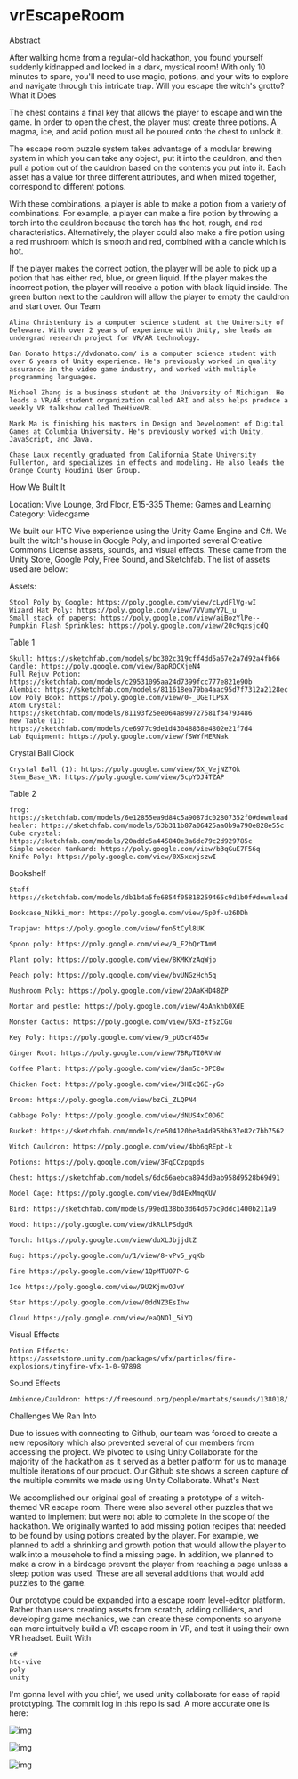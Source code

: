 # vrEscapeRoom

Abstract

After walking home from a regular-old hackathon, you found yourself suddenly kidnapped and locked in a dark, mystical room! With only 10 minutes to spare, you'll need to use magic, potions, and your wits to explore and navigate through this intricate trap. Will you escape the witch's grotto?
What it Does

The chest contains a final key that allows the player to escape and win the game. In order to open the chest, the player must create three potions. A magma, ice, and acid potion must all be poured onto the chest to unlock it.

The escape room puzzle system takes advantage of a modular brewing system in which you can take any object, put it into the cauldron, and then pull a potion out of the cauldron based on the contents you put into it. Each asset has a value for three different attributes, and when mixed together, correspond to different potions.

With these combinations, a player is able to make a potion from a variety of combinations. For example, a player can make a fire potion by throwing a torch into the cauldron because the torch has the hot, rough, and red characteristics. Alternatively, the player could also make a fire potion using a red mushroom which is smooth and red, combined with a candle which is hot.

If the player makes the correct potion, the player will be able to pick up a potion that has either red, blue, or green liquid. If the player makes the incorrect potion, the player will receive a potion with black liquid inside. The green button next to the cauldron will allow the player to empty the cauldron and start over.
Our Team

    Alina Christenbury is a computer science student at the University of Deleware. With over 2 years of experience with Unity, she leads an undergrad research project for VR/AR technology.

    Dan Donato https://dvdonato.com/ is a computer science student with over 6 years of Unity experience. He's previously worked in quality assurance in the video game industry, and worked with multiple programming languages.

    Michael Zhang is a business student at the University of Michigan. He leads a VR/AR student organization called ARI and also helps produce a weekly VR talkshow called TheHiveVR.

    Mark Ma is finishing his masters in Design and Development of Digital Games at Columbia University. He's previously worked with Unity, JavaScript, and Java.

    Chase Laux recently graduated from California State University Fullerton, and specializes in effects and modeling. He also leads the Orange County Houdini User Group.

How We Built It

Location: Vive Lounge, 3rd Floor, E15-335 Theme: Games and Learning Category: Videogame

We built our HTC Vive experience using the Unity Game Engine and C#. We built the witch's house in Google Poly, and imported several Creative Commons License assets, sounds, and visual effects. These came from the Unity Store, Google Poly, Free Sound, and Sketchfab. The list of assets used are below:

Assets:

    Stool Poly by Google: https://poly.google.com/view/cLydFlVg-wI
    Wizard Hat Poly: https://poly.google.com/view/7VVumyY7L_u
    Small stack of papers: https://poly.google.com/view/aiBozYlPe--
    Pumpkin Flash Sprinkles: https://poly.google.com/view/20c9qxsjcdQ

Table 1

    Skull: https://sketchfab.com/models/bc302c319cff4dd5a67e2a7d92a4fb66
    Candle: https://poly.google.com/view/8apROCXjeN4
    Full Rejuv Potion: https://sketchfab.com/models/c29531095aa24d7399fcc777e821e90b
    Alembic: https://sketchfab.com/models/811618ea79ba4aac95d7f7312a2128ec
    Low Poly Book: https://poly.google.com/view/0-_UGETLPsX
    Atom Crystal: https://sketchfab.com/models/81193f25ee064a899727581f34793486
    New Table (1): https://sketchfab.com/models/ce6977c9de1d43048838e4802e21f7d4
    Lab Equipment: https://poly.google.com/view/fSWYfMERNak

Crystal Ball Clock

    Crystal Ball (1): https://poly.google.com/view/6X_VejNZ7Ok
    Stem_Base_VR: https://poly.google.com/view/5cpYDJ4TZAP

Table 2

    frog: https://sketchfab.com/models/6e12855ea9d84c5a9087dc02807352f0#download
    healer: https://sketchfab.com/models/63b311b87a06425aa0b9a790e828e55c
    Cube crystal: https://sketchfab.com/models/20addc5a445840e3a6dc79c2d929785c
    Simple wooden tankard: https://poly.google.com/view/b3qGuE7F56q
    Knife Poly: https://poly.google.com/view/0X5xcxjszwI

Bookshelf

    Staff https://sketchfab.com/models/db1b4a5fe6854f05818259465c9d1b0f#download

    Bookcase_Nikki_mor: https://poly.google.com/view/6p0f-u26DDh

    Trapjaw: https://poly.google.com/view/fen5tCyl8UK

    Spoon poly: https://poly.google.com/view/9_F2bQrTAmM

    Plant poly: https://poly.google.com/view/8KMKYzAqWjp

    Peach poly: https://poly.google.com/view/bvUNGzHch5q

    Mushroom Poly: https://poly.google.com/view/2DAaKHD48ZP

    Mortar and pestle: https://poly.google.com/view/4oAnkhb0XdE

    Monster Cactus: https://poly.google.com/view/6Xd-zf5zCGu

    Key Poly: https://poly.google.com/view/9_pU3cY465w

    Ginger Root: https://poly.google.com/view/7BRpTI0RVnW

    Coffee Plant: https://poly.google.com/view/dam5c-OPC8w

    Chicken Foot: https://poly.google.com/view/3HIcQ6E-yGo

    Broom: https://poly.google.com/view/bzCi_ZLQPN4

    Cabbage Poly: https://poly.google.com/view/dNUS4xC0D6C

    Bucket: https://sketchfab.com/models/ce504120be3a4d958b637e82c7bb7562

    Witch Cauldron: https://poly.google.com/view/4bb6qREpt-k

    Potions: https://poly.google.com/view/3FqCCzpqpds

    Chest: https://sketchfab.com/models/6dc66aebca894dd0ab958d9528b69d91

    Model Cage: https://poly.google.com/view/0d4ExMmqXUV

    Bird: https://sketchfab.com/models/99ed138bb3d64d67bc9ddc1400b211a9

    Wood: https://poly.google.com/view/dkRLlPSdgdR

    Torch: https://poly.google.com/view/duXLJbjjdtZ

    Rug: https://poly.google.com/u/1/view/8-vPv5_yqKb

    Fire https://poly.google.com/view/1QpMTUO7P-G

    Ice https://poly.google.com/view/9U2KjmvOJvY

    Star https://poly.google.com/view/0ddNZ3EsIhw

    Cloud https://poly.google.com/view/eaQNOl_5iYQ

Visual Effects

    Potion Effects: https://assetstore.unity.com/packages/vfx/particles/fire-explosions/tinyfire-vfx-1-0-97898

Sound Effects

    Ambience/Cauldron: https://freesound.org/people/martats/sounds/138018/

Challenges We Ran Into

Due to issues with connecting to Github, our team was forced to create a new repository which also prevented several of our members from accessing the project. We pivoted to using Unity Collaborate for the majority of the hackathon as it served as a better platform for us to manage multiple iterations of our product. Our Github site shows a screen capture of the multiple commits we made using Unity Collaborate.
What's Next

We accomplished our original goal of creating a prototype of a witch-themed VR escape room. There were also several other puzzles that we wanted to implement but were not able to complete in the scope of the hackathon. We originally wanted to add missing potion recipes that needed to be found by using potions created by the player. For example, we planned to add a shrinking and growth potion that would allow the player to walk into a mousehole to find a missing page. In addition, we planned to make a crow in a birdcage prevent the player from reaching a page unless a sleep potion was used. These are all several additions that would add puzzles to the game.

Our prototype could be expanded into a escape room level-editor platform. Rather than users creating assets from scratch, adding colliders, and developing game mechanics, we can create these components so anyone can more intuitvely build a VR escape room in VR, and test it using their own VR headset.
Built With

    c#
    htc-vive
    poly
    unity



I'm gonna level with you chief, we used unity collaborate for ease of rapid prototyping. The commit log in this repo is sad. A more accurate one is here:

![img](Cap-01.png)

![img](Cap-02.png)

![img](Cap-03.png)
